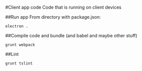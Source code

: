 #Client app code
Code that is running on client devices

##Run app
From directory with package.json:
```
electron .
```

##Compile code and bundle (and babel and maybe other stuff)
```
grunt webpack
```

##Lint
```
grunt tslint
```
